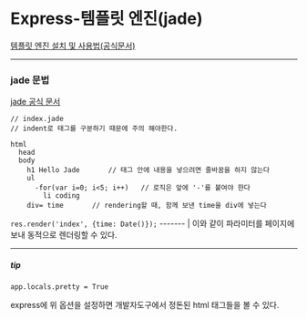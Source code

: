 # Express-템플릿 엔진(jade)

[템플릿 엔진 설치 및 사용법(공식문서)](http://expressjs.com/ko/guide/using-template-engines.html)


---
### jade 문법

[jade 공식 문서](jade-lang.com)

```{.xml}
// index.jade
// indent로 태그를 구분하기 때문에 주의 해야한다.

html
  head
  body
    h1 Hello Jade		// 태그 안에 내용을 넣으려면 줄바꿈을 하지 않는다
    ul
      -for(var i=0; i<5; i++)	// 로직은 앞에 '-'를 붙여야 한다
        li coding
    div= time		// rendering할 때, 함께 보낸 time을 div에 넣는다
```

`res.render('index', {time: Date()});` 
            -------
               |
이와 같이 파라미터를 페이지에 보내 동적으로 렌더링할 수 있다.


---
##### tip
`app.locals.pretty = True` 

express에 위 옵션을 설정하면 개발자도구에서 정돈된 html 태그들을 볼 수 있다.